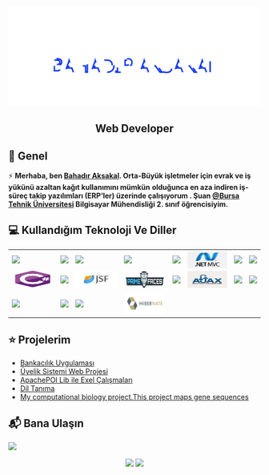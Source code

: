 <link href="https://cdn.jsdelivr.net/npm/bootstrap@5.1.1/dist/css/bootstrap.min.css" rel="stylesheet" integrity="sha384-F3w7mX95PdgyTmZZMECAngseQB83DfGTowi0iMjiWaeVhAn4FJkqJByhZMI3AhiU" crossorigin="anonymous">
<img src="./Bahadr.svg" widht="860px"></img>  

<h2 align="center">Web Developer</h2>

## 📖  Genel
⚡ **Merhaba, ben [Bahadır Aksakal](https://www.linkedin.com/in/bahad%C4%B1r-aksakal-360b721b7/). Orta-Büyük işletmeler için evrak ve iş yükünü azaltan kağıt kullanımını mümkün**
**olduğunca en aza indiren iş-süreç takip yazılımları (ERP’ler) üzerinde çalışıyorum . Şuan [@Bursa Tehnik Üniversitesi](https://btu.edu.tr/) Bilgisayar Mühendisliği 2. sınıf öğrencisiyim.**


## :computer: Kullandığım Teknoloji Ve Diller
<div class="container">
            <table class="table table-striped table-bordered table-hover" sty>
                    <tr>
                        <td><img align="left" src="https://img.shields.io/badge/Java-ED8B00?style=for-the-badge&logo=java&logoColor=white"/></td>
                        <td><img align="left" src="https://img.shields.io/badge/Java EE-ff6600?style=for-the-badge&logo=java&logoColor=white"/></td>
                        <td><img align="left" src="https://img.shields.io/badge/Microsoft_Excel-217346?style=for-the-badge&logo=microsoft-excel&logoColor=white"/></td>
                        <td><img align="left" src="https://img.shields.io/badge/Selenium-43B02A?style=for-the-badge&logo=Selenium&logoColor=white"/></td>
                        <td><img align="left" src="https://img.shields.io/badge/MySQL-00000F?style=for-the-badge&logo=mysql&logoColor=white"/></td>
                        <td><img align="left" src="./img/ASPMVC.png" width="104" height="34"/></td>
                        <td><img align="left" src="https://img.shields.io/badge/Python-FFD43B?style=for-the-badge&logo=python&logoColor=darkgreen"/></td>
                        <td><img align="left" src="https://img.shields.io/badge/c-%2300599C.svg?style=for-the-badge&logo=c&logoColor=white"/></td>
                    </tr>
                    <tr>
                        <td><img src="./csharp-original.svg" width="104" height="34"/></td>                        
                        <td><img align="left" src="https://img.shields.io/badge/css3-%231572B6.svg?style=for-the-badge&logo=css3&logoColor=white"/></td>
                        <td><img align="left" src="./img/javaSF.png" width="104" height="34" /></td>
                        <td><img align="left" src="./img/primefaces_logo.png" width="104" height="34" /></td>
                        <td><img align="left" src="https://img.shields.io/badge/jQuery-0769AD?style=for-the-badge&logo=jquery&logoColor=white"/></td>
                        <td><img align="left" src="./img/ajax_basic.png" width="104" height="34" /></td>
                        <td><img align="left" src="https://img.shields.io/badge/bootstrap-%23563D7C.svg?style=for-the-badge&logo=bootstrap&logoColor=white"/></td>
                        <td><img align="left" src="https://img.shields.io/badge/HTML5-E34F26?style=for-the-badge&logo=html5&logoColor=white" /></td>
                    </tr>
                    <tr>
                        <td><img align="left" src="https://img.shields.io/badge/javascript-%23323330.svg?style=for-the-badge&logo=javascript&logoColor=%23F7DF1E"/></td>
                        <td><img align="left" src="https://img.shields.io/badge/spring-%236DB33F.svg?style=for-the-badge&logo=spring&logoColor=white"/></td>
                        <td><img align="left" src="https://img.shields.io/badge/NetBeansIDE-1B6AC6.svg?style=for-the-badge&logo=apache-netbeans-ide&logoColor=white"/></td>
                        <td><img align="left" src="./img/hibernate.svg" width="104" height="48"/></td>
                        <td></td>
                        <td></td>
                        <td></td>
                        <td></td>
                    </tr>               
            </table>
</div>
           

 ## ⭐ Projelerim
* [Bankacılık Uygulaması](https://github.com/bahadraksakal/Java_Bahar_Donemi_Proje) 
* [Üyelik Sistemi Web Projesi](https://github.com/bahadraksakal/Uyelik_Sistemi_Projesi_JSF_2.3)  
* [ApachePOI Lib ile Exel Çalışmaları](https://github.com/bahadraksakal/ApachePOI_Excell_Selenium_MySQL_Ornek)  
* [Dil Tanıma](https://github.com/bahadraksakal/Guz_Donemi_Projem_1.Sinif-) 
* [My computational biology project.This project maps gene sequences](https://github.com/bahadraksakal/Java_HBG_Project) 

## 📬 Bana Ulaşın

[![](https://img.shields.io/badge/linkedin-%230077B5.svg?&style=for-the-badge&logo=linkedin&logoColor=white)](https://www.linkedin.com/in/bahad%C4%B1r-aksakal-360b721b7/)


<p align="center">	
  <img width="48%" src="https://github-readme-stats.vercel.app/api?username=bahadraksakal&show_icons=true&theme=tokyonight" />
  <img width="48%" src="https://github-readme-streak-stats.herokuapp.com/?user=bahadraksakal&theme=tokyonight" />
</p>

<script src="https://cdn.jsdelivr.net/npm/@popperjs/core@2.9.3/dist/umd/popper.min.js" integrity="sha384-W8fXfP3gkOKtndU4JGtKDvXbO53Wy8SZCQHczT5FMiiqmQfUpWbYdTil/SxwZgAN" crossorigin="anonymous"></script>

<script src="https://cdn.jsdelivr.net/npm/bootstrap@5.1.1/dist/js/bootstrap.min.js" integrity="sha384-skAcpIdS7UcVUC05LJ9Dxay8AXcDYfBJqt1CJ85S/CFujBsIzCIv+l9liuYLaMQ/" crossorigin="anonymous"></script>
